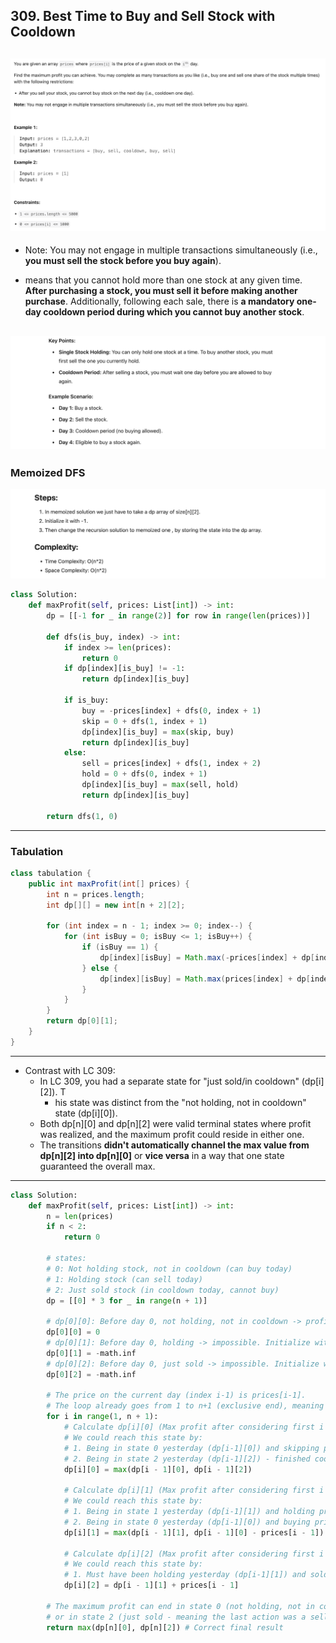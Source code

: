 ## 309. Best Time to Buy and Sell Stock with Cooldown
![](img/2025-03-05-21-02-50.png)
---

- Note: You may not engage in multiple transactions simultaneously (i.e., **you must sell the stock before you buy again**).

- means that you cannot hold more than one stock at any given time. **After purchasing a stock, you must sell it before making another purchase**. 
  Additionally, following each sale, there is **a mandatory one-day cooldown period during which you cannot buy another stock**.

![](img/2025-03-05-21-49-04.png)
---

### Memoized DFS

![](img/2025-03-05-22-14-10.png)

```py
class Solution:
    def maxProfit(self, prices: List[int]) -> int:
        dp = [[-1 for _ in range(2)] for row in range(len(prices))]

        def dfs(is_buy, index) -> int:
            if index >= len(prices):
                return 0
            if dp[index][is_buy] != -1:
                return dp[index][is_buy]

            if is_buy:
                buy = -prices[index] + dfs(0, index + 1)
                skip = 0 + dfs(1, index + 1)
                dp[index][is_buy] = max(skip, buy)
                return dp[index][is_buy]
            else:
                sell = prices[index] + dfs(1, index + 2)
                hold = 0 + dfs(0, index + 1)
                dp[index][is_buy] = max(sell, hold)
                return dp[index][is_buy]

        return dfs(1, 0)
```
---

### Tabulation 

```java
class tabulation {
    public int maxProfit(int[] prices) {
        int n = prices.length;
        int dp[][] = new int[n + 2][2];

        for (int index = n - 1; index >= 0; index--) {
            for (int isBuy = 0; isBuy <= 1; isBuy++) {
                if (isBuy == 1) {
                    dp[index][isBuy] = Math.max(-prices[index] + dp[index + 1][0], 0 + dp[index + 1][1]);
                } else {
                    dp[index][isBuy] = Math.max(prices[index] + dp[index + 2][1], 0 + dp[index + 1][0]);
                }
            }
        }
        return dp[0][1];
    }
}
```
---

- Contrast with LC 309:
  - In LC 309, you had a separate state for "just sold/in cooldown" (dp[i][2]). T
    - his state was distinct from the "not holding, not in cooldown" state (dp[i][0]). 
  - Both dp[n][0] and dp[n][2] were valid terminal states where profit was realized, and the maximum profit could reside in either one. 
  - The transitions **didn't automatically channel the max value from dp[n][2] into dp[n][0]** or **vice versa** in a way that one state 
    guaranteed the overall max.

---
```py
class Solution:
    def maxProfit(self, prices: List[int]) -> int:
        n = len(prices)
        if n < 2:
            return 0

        # states:
        # 0: Not holding stock, not in cooldown (can buy today)
        # 1: Holding stock (can sell today)
        # 2: Just sold stock (in cooldown today, cannot buy)
        dp = [[0] * 3 for _ in range(n + 1)]

        # dp[0][0]: Before day 0, not holding, not in cooldown -> profit is 0. Correct.
        dp[0][0] = 0
        # dp[0][1]: Before day 0, holding -> impossible. Initialize with -inf.
        dp[0][1] = -math.inf
        # dp[0][2]: Before day 0, just sold -> impossible. Initialize with -inf.
        dp[0][2] = -math.inf

        # The price on the current day (index i-1) is prices[i-1].
        # The loop already goes from 1 to n+1 (exclusive end), meaning i will be 1, 2, ..., n.
        for i in range(1, n + 1):
            # Calculate dp[i][0] (Max profit after considering first i prices, not holding, not in cooldown)
            # We could reach this state by:
            # 1. Being in state 0 yesterday (dp[i-1][0]) and skipping price i-1.
            # 2. Being in state 2 yesterday (dp[i-1][2]) - finished cooldown on day i-2, so today (day i-1) we are free to buy.
            dp[i][0] = max(dp[i - 1][0], dp[i - 1][2])

            # Calculate dp[i][1] (Max profit after considering first i prices, holding stock)
            # We could reach this state by:
            # 1. Being in state 1 yesterday (dp[i-1][1]) and holding price i-1.
            # 2. Being in state 0 yesterday (dp[i-1][0]) and buying price i-1 (- prices[i-1]).
            dp[i][1] = max(dp[i - 1][1], dp[i - 1][0] - prices[i - 1]) # Corrected transition

            # Calculate dp[i][2] (Max profit after considering first i prices, just sold stock)
            # We could reach this state by:
            # 1. Must have been holding yesterday (dp[i-1][1]) and sold price i-1 (+ prices[i-1]).
            dp[i][2] = dp[i - 1][1] + prices[i - 1]

        # The maximum profit can end in state 0 (not holding, not in cooldown - meaning we finished all transactions and cooldowns)
        # or in state 2 (just sold - meaning the last action was a sell). It cannot end in state 1 (holding) for realized profit.
        return max(dp[n][0], dp[n][2]) # Correct final result
```